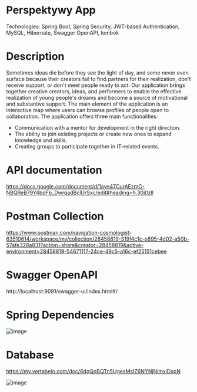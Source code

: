 # Perspektywy App
Technologies: Spring Boot, Spring Security, JWT-based Authentication, MySQL, Hibernate, Swagger OpenAPI, lombok

# Description
Sometimes ideas die before they see the light of day, and some never even surface because their creators fail to find partners for their realization, don't receive support, or don't meet people ready to act. Our application brings together creative creators, ideas, and performers to enable the effective realization of young people's dreams and become a source of motivational and substantive support.
The main element of the application is an interactive map where users can browse profiles of people open to collaboration. The application offers three main functionalities:
- Communication with a mentor for development in the right direction.
- The ability to join existing projects or create new ones to expand knowledge and skills.
- Creating groups to participate together in IT-related events.

# API documentation
https://docs.google.com/document/d/1aye47CurAEzmC-NBQReB79Y4bdFb_DwrqadBclUrSxc/edit#heading=h.30j0zll

# Postman Collection
https://www.postman.com/navigation-cosmologist-63510614/workspace/my/collection/28458819-319f4c1c-e895-4d02-a50b-57afe328a831?action=share&creator=28458819&active-environment=28458819-54671117-24ce-49c5-a16c-ef25151cebee

# Swagger OpenAPI
http://localhost:9091/swagger-ui/index.html#/


# Spring Dependencies
![image](https://github.com/alexlklim/PerspektywyApp/assets/91628959/6ce2eb0f-f66e-4d8b-ac3d-7961abeeb293)


# Database
https://my.vertabelo.com/doc/6dqQqBQTn5UgesMsIZ6NYNjNlmxiDxpN

![image](https://github.com/alexlklim/PerspektywyApp/assets/91628959/3c703ce3-ca44-4c2d-a598-c5843a3e5faa)

